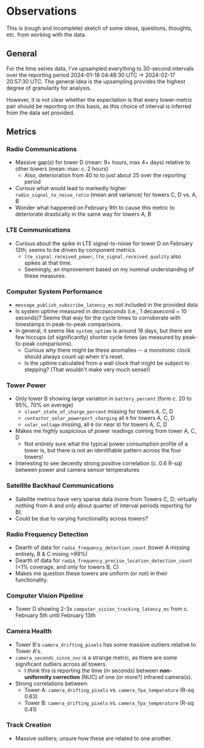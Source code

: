 # Observations

This is (rough and incomplete) sketch of some ideas, questions, thoughts, etc. from working with the data.

## General

For the time series data, I've upsampled everything to 30-second intervals over the reporting period 2024-01-18 04:48:30 UTC → 2024-02-17 20:57:30 UTC. The general idea is the upsampling provides the highest degree of granularity for analysis.

However, it is not clear whether the expectation is that every tower-metric pair should be reporting on this basis, as this choice of interval is inferred from the data set provided.

## Metrics

### Radio Communications

- Massive gap(s) for tower D (mean: 9+ hours, max 4+ days) relative to other towers (mean: max: c. 2 hours)
    - Also, deterioration from 40 to to just about 25 over the reporting period 
- Curious what would lead to markedly higher `radio_signal_to_noise_ratio` (mean and variance) for towers C, D vs. A, B
- Wonder what happened on February 9th to cause this metric to deteriorate drastically in the same way for towers A, B

### LTE Communications

- Curious about the spike in LTE signal-to-noise for tower D on February 12th; seems to be driven by component metrics.
     - `lte_signal_received_power`, `lte_signal_received_quality` also spikes at that time.
     - Seemingly, an improvement based on my nominal understanding of these measures.

### Computer System Performance

- `message_publish_subscribe_latency_ms` not included in the provided data
- Is system uptime measured in *decaseconds* (i.e., 1 decasecond = 10 seconds)? Seems that way for the cycle times to corroborate with timestamps in peak-to-peak comparisons.
- In general, it seems like `system_uptime` is around 18 days, but there are few hiccups (of significantly) shorter cycle times (as measured by peak-to-peak comparisons).
    - Curious why there might be these anomalies -- a monotonic clock should always count up when it's reset.
    - Is the uptime calculated from a wall clock that might be subject to stepping? (That wouldn't make very much sense!)

### Tower Power

- Only tower B showing large variation in `battery_percent` (form c. 20 to 95%, 70% on average)
    - `slave*_state_of_charge_percent` missing for towers A, C, D
    - `contactor_solar_powerport_charging` all `0` for towers A, C, D
    - `solar_voltage` missing, all `0` (or near `0`) for towers A, C, D
- Makes me highly suspicious of power readings coming from tower A, C, D
    - Not entirely sure what the typical power consumption profile of a tower is, but there is not an identifiable pattern across the four towers!
- Interesting to see decently strong positive correlation (c. 0.6 R-sq) between power and camera sensor temperatures

### Satellite Backhaul Communications

- Satellite metrics have very sparse data (none from Towers C, D; virtually nothing from A and only about quarter of interval periods reporting for B).
- Could be due to varying functionality across towers?

### Radio Frequency Detection

- Dearth of data for `radio_frequency_detection_count` (tower A missing entirely, B & C mising >99%)
- Dearth of data for `radio_frequency_precise_location_detection_count` (<1% coverage, and only for towers B, C)
- Makes me question these towers are uniform (or not) in their functionality.

### Computer Vision Pipeline

- Tower D showing 2-3x `computer_vision_tracking_latency_ms` from c. February 5th until February 13th

### Camera Health

- Tower B's `camera_drifting_pixels` has some massive outliers relative to Tower A's.
- `camera_seconds_since_nuc` is a strange metric, as there are some significant outliers across all towers.
    - I *think* this is reporting the time (in seconds) between **non-uniformity correction** (NUC) of one (or more?) infrared camera(s).
- Strong correlations between:
    - Tower A: `camera_drifting_pixels` vs. `camera_fpa_temperature` (R-sq 0.63)
    - Tower B: `camera_drifting_pixels` vs. `camera_fpa_temperature` (R-sq 0.41)

### Track Creation

- Massive outliers; unsure how these are related to one another. 
